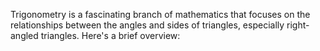 Trigonometry is a fascinating branch of mathematics that focuses on the 
relationships between the angles and sides of triangles, especially 
right-angled triangles. Here's a brief overview: